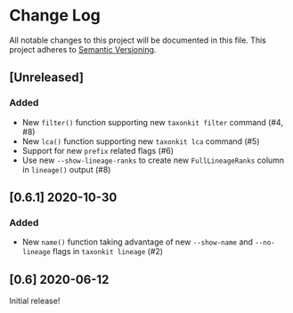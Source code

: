 # Change Log
All notable changes to this project will be documented in this file.
This project adheres to [Semantic Versioning](http://semver.org/).

## [Unreleased]

### Added
- New `filter()` function supporting new `taxonkit filter` command (#4, #8)
- New `lca()` function supporting new `taxonkit lca` command (#5)
- Support for new `prefix` related flags (#6)
- Use new `--show-lineage-ranks` to create new `FullLineageRanks` column in `lineage()` output (#8)


## [0.6.1] 2020-10-30

### Added
- New `name()` function taking advantage of new `--show-name` and `--no-lineage` flags in `taxonkit lineage` (#2)


## [0.6] 2020-06-12

Initial release!
